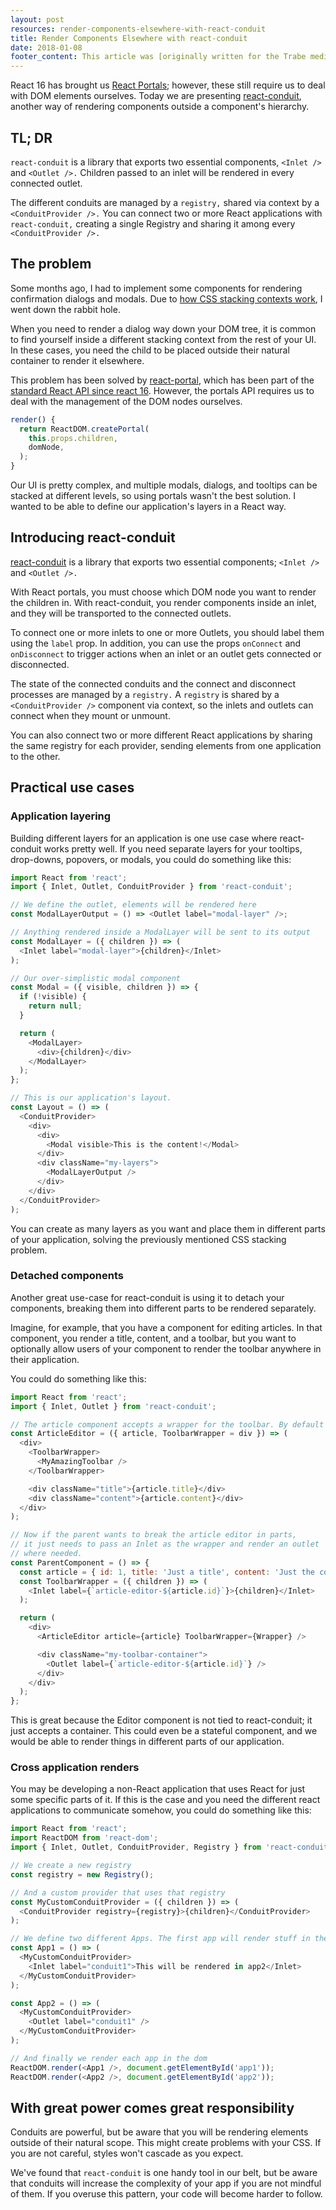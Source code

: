 ```yaml
---
layout: post
resources: render-components-elsewhere-with-react-conduit
title: Render Components Elsewhere with react-conduit
date: 2018-01-08
footer_content: This article was [originally written for the Trabe medium publication](https://medium.com/trabe/continuation-local-storage-for-easy-context-passing-in-node-js-2461c2120284), a collection of excellent articles written by [the awesome people from trabe.io](https://trabe.io/).
---
```


React 16 has brought us [React Portals](https://reactjs.org/docs/portals.html); however, these still require us to deal with DOM elements ourselves. Today we are presenting [react-conduit](https://github.com/trabe/react-conduit), another way of rendering components outside a component's hierarchy.

## TL; DR

`react-conduit` is a library that exports two essential components, `<Inlet />` and `<Outlet />.` Children passed to an inlet will be rendered in every connected outlet.

The different conduits are managed by a `registry,` shared via context by a `<ConduitProvider />.` You can connect two or more React applications with `react-conduit,` creating a single Registry and sharing it among every `<ConduitProvider />.`

## The problem

Some months ago, I had to implement some components for rendering confirmation dialogs and modals. Due to [how CSS stacking contexts work](https://philipwalton.com/articles/what-no-one-told-you-about-z-index/), I went down the rabbit hole.

When you need to render a dialog way down your DOM tree, it is common to find yourself inside a different stacking context from the rest of your UI. In these cases, you need the child to be placed outside their natural container to render it elsewhere.

This problem has been solved by [react-portal](https://github.com/tajo/react-portal), which has been part of the [standard React API since react 16](https://reactjs.org/docs/portals.html). However, the portals API requires us to deal with the management of the DOM nodes ourselves.

```js
render() {
  return ReactDOM.createPortal(
    this.props.children,
    domNode,
  );
}
```

Our UI is pretty complex, and multiple modals, dialogs, and tooltips can be stacked at different levels, so using portals wasn't the best solution. I wanted to be able to define our application's layers in a React way.

## Introducing react-conduit

[react-conduit](https://github.com/trabe/react-conduit) is a library that exports two essential components; `<Inlet />` and `<Outlet />.`

With React portals, you must choose which DOM node you want to render the children in. With react-conduit, you render components inside an inlet, and they will be transported to the connected outlets.

To connect one or more inlets to one or more Outlets, you should label them using the `label` prop. In addition, you can use the props `onConnect` and `onDisconnect` to trigger actions when an inlet or an outlet gets connected or disconnected.

The state of the connected conduits and the connect and disconnect processes are managed by a `registry.` A `registry` is shared by a `<ConduitProvider />` component via context, so the inlets and outlets can connect when they mount or unmount.

You can also connect two or more different React applications by sharing the same registry for each provider, sending elements from one application to the other.

## Practical use cases

### Application layering

Building different layers for an application is one use case where react-conduit works pretty well. If you need separate layers for your tooltips, drop-downs, popovers, or modals, you could do something like this:

```js
import React from 'react';
import { Inlet, Outlet, ConduitProvider } from 'react-conduit';

// We define the outlet, elements will be rendered here
const ModalLayerOutput = () => <Outlet label="modal-layer" />;

// Anything rendered inside a ModalLayer will be sent to its output
const ModalLayer = ({ children }) => (
  <Inlet label="modal-layer">{children}</Inlet>
);

// Our over-simplistic modal component
const Modal = ({ visible, children }) => {
  if (!visible) {
    return null;
  }

  return (
    <ModalLayer>
      <div>{children}</div>
    </ModalLayer>
  );
};

// This is our application's layout.
const Layout = () => (
  <ConduitProvider>
    <div>
      <div>
        <Modal visible>This is the content!</Modal>
      </div>
      <div className="my-layers">
        <ModalLayerOutput />
      </div>
    </div>
  </ConduitProvider>
);
```

You can create as many layers as you want and place them in different parts of your application, solving the previously mentioned CSS stacking problem.

### Detached components

Another great use-case for react-conduit is using it to detach your components, breaking them into different parts to be rendered separately.

Imagine, for example, that you have a component for editing articles. In that component, you render a title, content, and a toolbar, but you want to optionally allow users of your component to render the toolbar anywhere in their application.

You could do something like this:

```js
import React from 'react';
import { Inlet, Outlet } from 'react-conduit';

// The article component accepts a wrapper for the toolbar. By default it's just a div.
const ArticleEditor = ({ article, ToolbarWrapper = div }) => (
  <div>
    <ToolbarWrapper>
      <MyAmazingToolbar />
    </ToolbarWrapper>

    <div className="title">{article.title}</div>
    <div className="content">{article.content}</div>
  </div>
);

// Now if the parent wants to break the article editor in parts,
// it just needs to pass an Inlet as the wrapper and render an outlet
// where needed.
const ParentComponent = () => {
  const article = { id: 1, title: 'Just a title', content: 'Just the content' };
  const ToolbarWrapper = ({ children }) => (
    <Inlet label={`article-editor-${article.id}`}>{children}</Inlet>
  );

  return (
    <div>
      <ArticleEditor article={article} ToolbarWrapper={Wrapper} />

      <div className="my-toolbar-container">
        <Outlet label={`article-editor-${article.id}`} />
      </div>
    </div>
  );
};
```

This is great because the Editor component is not tied to react-conduit; it just accepts a container. This could even be a stateful component, and we would be able to render things in different parts of our application.

### Cross application renders

You may be developing a non-React application that uses React for just some specific parts of it. If this is the case and you need the different react applications to communicate somehow, you could do something like this:

```js
import React from 'react';
import ReactDOM from 'react-dom';
import { Inlet, Outlet, ConduitProvider, Registry } from 'react-conduit';

// We create a new registry
const registry = new Registry();

// And a custom provider that uses that registry
const MyCustomConduitProvider = ({ children }) => (
  <ConduitProvider registry={registry}>{children}</ConduitProvider>
);

// We define two different Apps. The first app will render stuff in the second app
const App1 = () => (
  <MyCustomConduitProvider>
    <Inlet label="conduit1">This will be rendered in app2</Inlet>
  </MyCustomConduitProvider>
);

const App2 = () => (
  <MyCustomConduitProvider>
    <Outlet label="conduit1" />
  </MyCustomConduitProvider>
);

// And finally we render each app in the dom
ReactDOM.render(<App1 />, document.getElementById('app1'));
ReactDOM.render(<App2 />, document.getElementById('app2'));
```

## With great power comes great responsibility

Conduits are powerful, but be aware that you will be rendering elements outside of their natural scope. This might create problems with your CSS. If you are not careful, styles won't cascade as you expect.

We've found that `react-conduit` is one handy tool in our belt, but be aware that conduits will increase the complexity of your app if you are not mindful of them. If you overuse this pattern, your code will become harder to follow.
